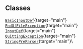 ## Classes

[`BasicInputDef`](../object/BasicInputDef.html#BasicInputDef){target="main"}\
[`EndOfFileException`](../object/EndOfFileException.html#EndOfFileException){target="main"}\
[`InputDef`](../object/InputDef.html#InputDef){target="main"}\
[`QuittingException`](../object/QuittingException.html#QuittingException){target="main"}\
[`StringPreParser`](../object/StringPreParser.html#StringPreParser){target="main"}\
